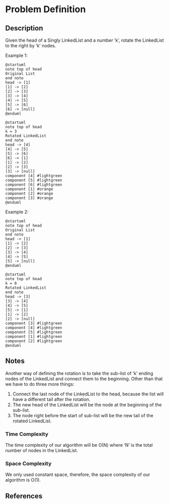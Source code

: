 # Problem Definition

## Description

Given the head of a Singly LinkedList and a number ‘k’, rotate the LinkedList to the right by ‘k’ nodes.

Example 1:

```plantuml
@startuml
note top of head
Original List
end note
head -> [1]
[1] -> [2]
[2] -> [3]
[3] -> [4]
[4] -> [5]
[5] -> [6]
[6] -> [null]
@enduml
```

```plantuml
@startuml
note top of head
k = 3
Rotated LinkedList
end note
head -> [4]
[4] -> [5]
[5] -> [6]
[6] -> [1]
[1] -> [2]
[2] -> [3]
[3] -> [null]
component [4] #lightgreen
component [5] #lightgreen
component [6] #lightgreen
component [1] #orange
component [2] #orange
component [3] #orange
@enduml
```

Example 2:

```plantuml
@startuml
note top of head
Original List
end note
head -> [1]
[1] -> [2]
[2] -> [3]
[3] -> [4]
[4] -> [5]
[5] -> [null]
@enduml
```

```plantuml
@startuml
note top of head
k = 8
Rotated LinkedList
end note
head -> [3]
[3] -> [4]
[4] -> [5]
[5] -> [1]
[1] -> [2]
[2] -> [null]
component [3] #lightgreen
component [4] #lightgreen
component [5] #lightgreen
component [1] #lightgreen
component [2] #lightgreen
@enduml
```

## Notes

Another way of defining the rotation is to take the sub-list of ‘k’ ending nodes of the LinkedList and connect them to the beginning. Other than that we have to do three more things:

1. Connect the last node of the LinkedList to the head, because the list will have a different tail after the rotation.
2. The new head of the LinkedList will be the node at the beginning of the sub-list.
3. The node right before the start of sub-list will be the new tail of the rotated LinkedList.

### Time Complexity

The time complexity of our algorithm will be O(N) where ‘N’ is the total number of nodes in the LinkedList.

### Space Complexity

We only used constant space, therefore, the space complexity of our algorithm is O(1).

## References
